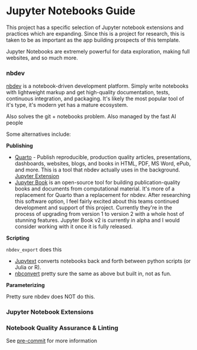 # Jupyter Notebooks Guide

This project has a specific selection of Jupyter notebook extensions and practices which are expanding. Since this is a project for research, this is taken to be as important as the app building prospects of this template.

Jupyter Notebooks are extremely powerful for data exploration, making full websites, and so much more.

### nbdev

[nbdev](https://github.com/AnswerDotAI/nbdev) is a notebook-driven development platform. Simply write notebooks with lightweight markup and get high-quality documentation, tests, continuous integration, and packaging. It's likely the most popular tool of it's type, it's modern yet has a mature ecosystem.

Also solves the git + notebooks problem. Also managed by the fast AI people

Some alternatives include:

**Publishing**

- [Quarto](https://quarto.org/) - Publish reproducible, production quality articles, presentations, dashboards, websites, blogs, and books in HTML, PDF, MS Word, ePub, and more. This is a tool that nbdev actually uses in the background. [Jupyter Extension](https://marketplace.visualstudio.com/items?itemName=quarto.quarto)
- [Jupyter Book](https://github.com/jupyter-book/jupyter-book) is an open-source tool for building publication-quality books and documents from computational material. It's more of a replacement for Quarto than a replacement for nbdev. After researching this software option, I feel fairly excited about this teams continued development and support of this project. Currently they're in the process of upgrading from version 1 to version 2 with a whole host of stunning features. Jupyter Book v2 is currently in alpha and I would consider working with it once it is fully released.

**Scripting**

`nbdev_export` does this

- [Jupytext](https://jupytext.readthedocs.io/en/latest/) converts notebooks back and forth between python scripts (or Julia or R).
- [nbconvert](<>) pretty sure the same as above but built in, not as fun.

**Parameterizing**

Pretty sure nbdev does NOT do this.

### Jupyter Notebook Extensions

### Notebook Quality Assurance & Linting

See [pre-commit](./pre-commit.md) for more information
